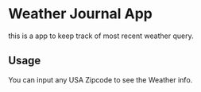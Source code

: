 # Weather Journal App

this is a app to keep track of most recent weather query.

## Usage

You can input any USA Zipcode to see the Weather info.
